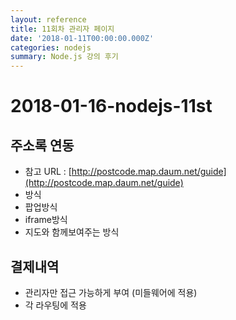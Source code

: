 ```yaml
---
layout: reference
title: 11회차 관리자 페이지
date: '2018-01-11T00:00:00.000Z'
categories: nodejs
summary: Node.js 강의 후기
---
```


# 2018-01-16-nodejs-11st

## 주소록 연동

* 참고 URL : [http://postcode.map.daum.net/guide](http://postcode.map.daum.net/guide)
* 방식
* 팝업방식
* iframe방식
* 지도와 함께보여주는 방식

## 결제내역

* 관리자만 접근 가능하게 부여 \(미들웨어에 적용\)
* 각 라우팅에 적용

